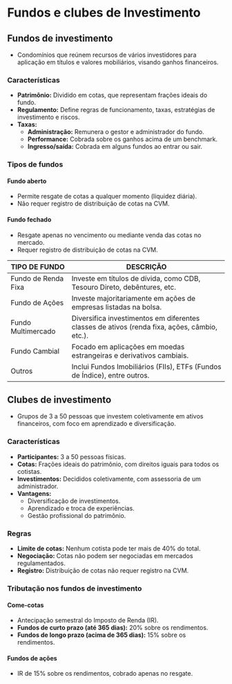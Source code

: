 # Fundos e clubes de Investimento

## Fundos de investimento
- Condomínios que reúnem recursos de vários investidores para aplicação em títulos e valores mobiliários, visando ganhos financeiros.

### Características
- **Patrimônio:** Dividido em cotas, que representam frações ideais do fundo.
- **Regulamento:** Define regras de funcionamento, taxas, estratégias de investimento e riscos.
- **Taxas:**
  - **Administração:** Remunera o gestor e administrador do fundo.
  - **Performance:** Cobrada sobre os ganhos acima de um benchmark.
  - **Ingresso/saída:** Cobrada em alguns fundos ao entrar ou sair.

### Tipos de fundos

#### Fundo aberto
- Permite resgate de cotas a qualquer momento (liquidez diária).
- Não requer registro de distribuição de cotas na CVM.

#### Fundo fechado
- Resgate apenas no vencimento ou mediante venda das cotas no mercado.
- Requer registro de distribuição de cotas na CVM.

| TIPO DE FUNDO       | DESCRIÇÃO                                                                                    |
|---------------------|----------------------------------------------------------------------------------------------|
| Fundo de Renda Fixa | Investe em títulos de dívida, como CDB, Tesouro Direto, debêntures, etc.                     |
| Fundo de Ações      | Investe majoritariamente em ações de empresas listadas na bolsa.                             |
| Fundo Multimercado  | Diversifica investimentos em diferentes classes de ativos (renda fixa, ações, câmbio, etc.). |
| Fundo Cambial       | Focado em aplicações em moedas estrangeiras e derivativos cambiais.                          |
| Outros              | Inclui Fundos Imobiliários (FIIs), ETFs (Fundos de Índice), entre outros.                    |

## Clubes de investimento
- Grupos de 3 a 50 pessoas que investem coletivamente em ativos financeiros, com foco em aprendizado e diversificação.

### Características
- **Participantes:** 3 a 50 pessoas físicas.
- **Cotas:** Frações ideais do patrimônio, com direitos iguais para todos os cotistas.
- **Investimentos:** Decididos coletivamente, com assessoria de um administrador.
- **Vantagens:**
  - Diversificação de investimentos.
  - Aprendizado e troca de experiências.
  - Gestão profissional do patrimônio.

### Regras
- **Limite de cotas:** Nenhum cotista pode ter mais de 40% do total.
- **Negociação:** Cotas não podem ser negociadas em mercados regulamentados.
- **Registro:** Distribuição de cotas não requer registro na CVM.

### Tributação nos fundos de investimento

#### Come-cotas
- Antecipação semestral do Imposto de Renda (IR).
- **Fundos de curto prazo (até 365 dias):** 20% sobre os rendimentos.
- **Fundos de longo prazo (acima de 365 dias):** 15% sobre os rendimentos.

#### Fundos de ações
- IR de 15% sobre os rendimentos, cobrado apenas no resgate.
